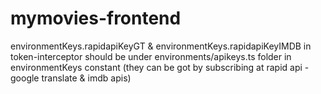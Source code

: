 # mymovies-frontend

environmentKeys.rapidapiKeyGT & environmentKeys.rapidapiKeyIMDB in token-interceptor should be under environments/apikeys.ts folder in environmentKeys constant
(they can be got by subscribing at rapid api - google translate & imdb apis)
